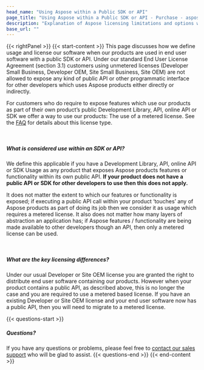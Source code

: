 ```yaml
---
head_name: "Using Aspose within a Public SDK or API"
page_title: "Using Aspose within a Public SDK or API - Purchase - aspose.com"
description: "Explanation of Aspose licensing limitations and options when using Aspose products within a Development Library, SDK or API."
base_url: ""
---
```

{{< rightPanel >}}
{{< start-content >}} 
This page discusses how we define usage and license our software when our products are used in end user software with a public SDK or API. Under our standard End User License Agreement (section 3.1) customers using unmetered licenses (Developer Small Business, Developer OEM, Site Small Business, Site OEM) are not allowed to expose any kind of public API or other programmatic interface for other developers which uses Aspose products either directly or indirectly. 

For customers who do require to expose features which use our products as part of their own product’s public Development Library, API, online API or SDK we offer a way to use our products: The use of a metered license. See the [FAQ](/faqs/licensing/metered/) for details about this license type.  

&nbsp;  
##### **What is considered use within an SDK or API?**
We define this applicable if you have a Development Library, API, online API or SDK Usage as any product that exposes Aspose products features or functionality within its own public API. **If your product does not have a public API or SDK for other developers to use then this does not apply.**   

It does not matter the extent to which our features or functionality is exposed; if executing a public API call within your product ‘touches’ any of Aspose products as part of doing its job then we consider it as usage which requires a metered license. It also does not matter how many layers of abstraction an application has; if Aspose features / functionality are being made available to other developers though an API, then only a metered license can be used.  

&nbsp;  
##### **What are the key licensing differences?**
Under our usual Developer or Site OEM license you are granted the right to distribute end user software containing our products. However when your product contains a public API, as described above, this is no longer the case and you are required to use a metered based license. If you have an existing Developer or Site OEM license and your end user software now has a public API, then you will need to migrate to a metered license.  

{{< questions-start >}}
##### **Questions?**
If you have any questions or problems, please feel free to [contact our sales support](https://about.aspose.com/contact/) who will be glad to assist.
{{< questions-end >}}
{{< end-content >}}